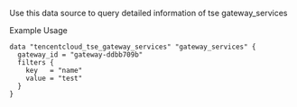 Use this data source to query detailed information of tse gateway_services

Example Usage

```hcl
data "tencentcloud_tse_gateway_services" "gateway_services" {
  gateway_id = "gateway-ddbb709b"
  filters {
    key   = "name"
    value = "test"
  }
}
```